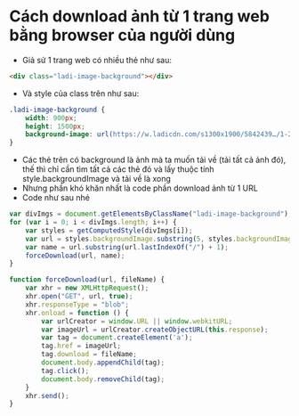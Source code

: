 # Cách download ảnh từ 1 trang web bằng browser của người dùng
- Giả sử 1 trang web có nhiều thẻ như sau:
```html
<div class="ladi-image-background"></div>
```
- Và style của class trên như sau:
```css
.ladi-image-background {
    width: 900px;
    height: 1500px;
    background-image: url(https://w.ladicdn.com/s1300x1900/5842439…/1-20191022044040.jpg);
}
```
- Các thẻ trên có background là ảnh mà ta muốn tải về (tải tất cả ảnh đó), thế thì chỉ cần tìm tất cả các thẻ đó và lấy thuộc tính style.backgroundImage và tải về là xong
- Nhưng phần khó khăn nhất là code phần download ảnh từ 1 URL
- Code như sau nhé
```javascript
var divImgs = document.getElementsByClassName("ladi-image-background");
for (var i = 0; i < divImgs.length; i++) {
    var styles = getComputedStyle(divImgs[i]);
    var url = styles.backgroundImage.substring(5, styles.backgroundImage.length - 2);
    var name = url.substring(url.lastIndexOf("/") + 1);
    forceDownload(url, name);
}

function forceDownload(url, fileName) {
    var xhr = new XMLHttpRequest();
    xhr.open("GET", url, true);
    xhr.responseType = "blob";
    xhr.onload = function () {
        var urlCreator = window.URL || window.webkitURL;
        var imageUrl = urlCreator.createObjectURL(this.response);
        var tag = document.createElement('a');
        tag.href = imageUrl;
        tag.download = fileName;
        document.body.appendChild(tag);
        tag.click();
        document.body.removeChild(tag);
    }
    xhr.send();
}
```